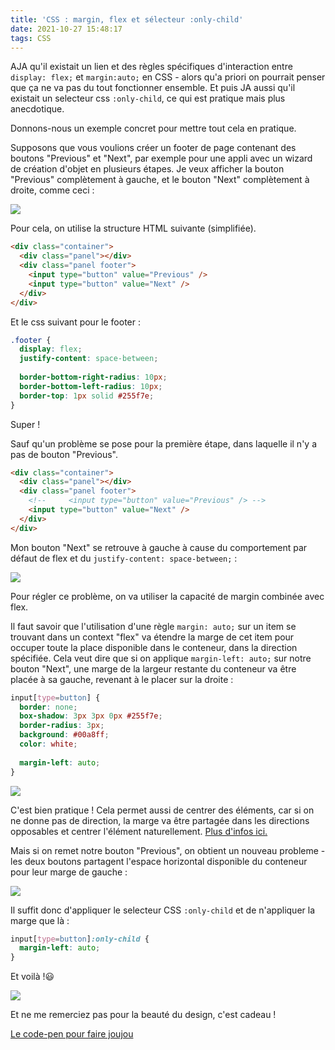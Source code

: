 ```yaml
---
title: 'CSS : margin, flex et sélecteur :only-child'
date: 2021-10-27 15:48:17
tags: CSS
---
```


AJA qu'il existait un lien et des règles spécifiques d'interaction entre `display: flex;` et `margin:auto;` en CSS - alors qu'a priori on pourrait penser que ça ne va pas du tout fonctionner ensemble. Et puis JA aussi qu'il existait un selecteur css `:only-child`, ce qui est pratique mais plus anecdotique.

Donnons-nous un exemple concret pour mettre tout cela en pratique.

Supposons que vous voulions créer un footer de page contenant des boutons "Previous" et "Next", par exemple pour une appli avec un wizard de création d'objet en plusieurs étapes.
Je veux afficher la bouton "Previous" complètement à gauche, et le bouton "Next" complètement à droite, comme ceci : 

![](default.png)

Pour cela, on utilise la structure HTML suivante (simplifiée).

```HTML
<div class="container">
  <div class="panel"></div>
  <div class="panel footer">
    <input type="button" value="Previous" />
    <input type="button" value="Next" />
  </div>
</div>
```

Et le css suivant pour le footer :

```CSS
.footer {
  display: flex;
  justify-content: space-between;
  
  border-bottom-right-radius: 10px;
  border-bottom-left-radius: 10px;
  border-top: 1px solid #255f7e;
}
```

Super ! 

Sauf qu'un problème se pose pour la première étape, dans laquelle il n'y a pas de bouton "Previous". 

```HTML
<div class="container">
  <div class="panel"></div>
  <div class="panel footer">
    <!--     <input type="button" value="Previous" /> -->
    <input type="button" value="Next" />
  </div>
</div>
```

Mon bouton "Next" se retrouve à gauche à cause du comportement par défaut de flex et du `justify-content: space-between;` :


![](issue.png)


Pour régler ce problème, on va utiliser la capacité de margin combinée avec flex. 

Il faut savoir que l'utilisation d'une règle `margin: auto;` sur un item se trouvant dans un context "flex" va étendre la marge de cet item pour occuper toute la place disponible dans le conteneur, dans la direction spécifiée. 
Cela veut dire que si on applique `margin-left: auto;` sur notre bouton "Next", une marge de la largeur restante du conteneur va être placée à sa gauche, revenant à le placer sur la droite : 

```CSS
input[type=button] {
  border: none;
  box-shadow: 3px 3px 0px #255f7e;
  border-radius: 3px;
  background: #00a8ff;
  color: white;
  
  margin-left: auto;
}
```

![](fix-1.png)

C'est bien pratique ! Cela permet aussi de centrer des éléments, car si on ne donne pas de direction, la marge va être partagée dans les directions opposables et centrer l'élément naturellement. [Plus d'infos ici.](https://css-tricks.com/the-peculiar-magic-of-flexbox-and-auto-margins/)

Mais si on remet notre bouton "Previous", on obtient un nouveau probleme - les deux boutons partagent l'espace horizontal disponible du conteneur pour leur marge de gauche : 

![](issue-2.png)

Il suffit donc d'appliquer le selecteur CSS `:only-child` et de n'appliquer la marge que là : 

```CSS
input[type=button]:only-child {
  margin-left: auto;
}
```

Et voilà !😃

![](fix-2.png)

Et ne me remerciez pas pour la beauté du design, c'est cadeau !

[Le code-pen pour faire joujou](https://codepen.io/BlueInt32/pen/ZEJKgXw)
